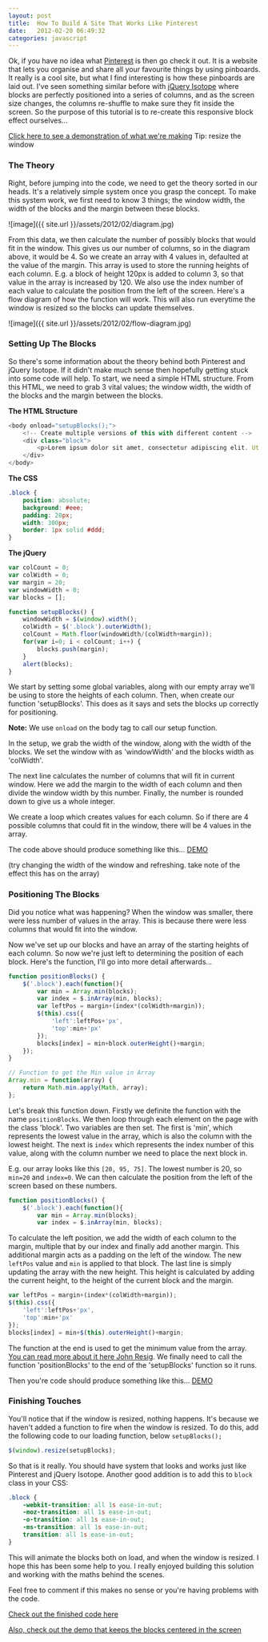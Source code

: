 ```yaml
---
layout: post
title:  How To Build A Site That Works Like Pinterest
date:   2012-02-20 06:49:32
categories: javascript
---
```


Ok, if you have no idea what [Pinterest</a> is then go check it out. It is a website that lets you organise and share all your favourite things by using pinboards. It really is a cool site, but what I find interesting is how these pinboards are laid out. I've seen something similar before with <a href="http://benholland.me/javascript/create-magical-layouts-with-isotope-a-great-jquery-plugin/">jQuery Isotope](http://www.pinterest.com/) where blocks are perfectly positioned into a series of columns, and as the screen size changes, the columns re-shuffle to make sure they fit inside the screen. So the purpose of this tutorial is to re-create this responsive block effect ourselves...

[Click here to see a demonstration of what we're making](http://benholland.me/labs/pinterest/) Tip: resize the window

### The Theory

Right, before jumping into the code, we need to get the theory sorted in our heads. It's a relatively simple system once you grasp the concept. To make this system work, we first need to know 3 things; the window width, the width of the blocks and the margin between these blocks.

![image]({{ site.url }}/assets/2012/02/diagram.jpg)

From this data, we then calculate the number of possibly blocks that would fit in the window. This gives us our number of columns, so in the diagram above, it would be 4. So we create an array with 4 values in, defaulted at the value of the margin. This array is used to store the running heights of each column. E.g. a block of height 120px is added to column 3, so that value in the array is increased by 120. We also use the index number of each value to calculate the position from the left of the screen. Here's a flow diagram of how the function will work. This will also run everytime the window is resized so the blocks can update themselves.

![image]({{ site.url }}/assets/2012/02/flow-diagram.jpg)

### Setting Up The Blocks

So there's some information about the theory behind both Pinterest and jQuery Isotope. If it didn't make much sense then hopefully getting stuck into some code will help. To start, we need a simple HTML structure. From this HTML, we need to grab 3 vital values; the window width, the width of the blocks and the margin between the blocks.

**The HTML Structure**

```javascript
<body onload="setupBlocks();">
    <!-- Create multiple versions of this with different content -->
    <div class="block">
        <p>Lorem ipsum dolor sit amet, consectetur adipiscing elit. Ut in dui velit. Curabitur purus odio, adipiscing ut vehicula at, pulvinar eu justo. Suspendisse potenti. Suspendisse dictum massa non mi posuere ac convallis nisi pellentesque. Morbi posuere mauris elementum metus intlla faProin et malesuada arcu. Quisque sed nulla odio, at interdum diam. Proin mollis, dui eget tristique dictum, diam purus hendrerit urna, lacinia interdum sem justo sit amet justo. Morbi a neque ut velit tempus auctor. Sed condimentum dolor in est facilisis id malesuad</p>
    </div>
</body>
```

**The CSS**

```css
.block {
    position: absolute;
    background: #eee;
    padding: 20px;
    width: 300px;
    border: 1px solid #ddd;
}
```

**The jQuery**

```javascript
var colCount = 0;
var colWidth = 0;
var margin = 20;
var windowWidth = 0;
var blocks = [];

function setupBlocks() {
    windowWidth = $(window).width();
    colWidth = $('.block').outerWidth();
    colCount = Math.floor(windowWidth/(colWidth+margin));
    for(var i=0; i < colCount; i++) {
        blocks.push(margin);
    }
    alert(blocks);
}
```

We start by setting some global variables, along with our empty array we'll be using to store the heights of each column. Then, when create our function 'setupBlocks'. This does as it says and sets the blocks up correctly for positioning.

**Note:** We use `onload` on the body tag to call our setup function.

In the setup, we grab the width of the window, along with the width of the blocks. We set the window with as 'windowWidth' and the blocks width as 'colWidth'.

The next line calculates the number of columns that will fit in current window. Here we add the margin to the width of each column and then divide the window width by this number. Finally, the number is rounded down to give us a whole integer.

We create a loop which creates values for each column. So if there are 4 possible columns that could fit in the window, there will be 4 values in the array.

The code above should produce something like this... [DEMO](http://benholland.me/labs/pinterest/demo-1.php)

(try changing the width of the window and refreshing. take note of the effect this has on the array)

### Positioning The Blocks

Did you notice what was happening? When the window was smaller, there were less number of values in the array. This is because there were less columns that would fit into the window.

Now we've set up our blocks and have an array of the starting heights of each column. So now we're just left to determining the position of each block. Here's the function, I'll go into more detail afterwards...

```javascript
function positionBlocks() {
    $('.block').each(function(){
        var min = Array.min(blocks);
        var index = $.inArray(min, blocks);
        var leftPos = margin+(index*(colWidth+margin));
        $(this).css({
            'left':leftPos+'px',
            'top':min+'px'
        });
        blocks[index] = min+block.outerHeight()+margin;
    });
}

// Function to get the Min value in Array
Array.min = function(array) {
    return Math.min.apply(Math, array);
};
```

Let's break this function down. Firstly we definite the function with the name `positionBlocks`. We then loop through each element on the page with the class 'block'. Two variables are then set. The first is 'min', which represents the lowest value in the array, which is also the column with the lowest height. The next is `index` which represents the index number of this value, along with the column number we need to place the next block in.

E.g. our array looks like this `[20, 95, 75]`. The lowest number is 20, so `min=20` and `index=0`. We can then calculate the position from the left of the screen based on these numbers.

```javascript
function positionBlocks() {
    $('.block').each(function(){
        var min = Array.min(blocks);
        var index = $.inArray(min, blocks);
```

To calculate the left position, we add the width of each column to the margin, multiple that by our index and finally add another margin. This additional margin acts as a padding on the left of the window. The new `leftPos` value and `min` is applied to that block. The last line is simply updating the array with the new height. This height is calculated by adding the current height, to the height of the current block and the margin.

```javascript
var leftPos = margin+(index*(colWidth+margin));
$(this).css({
    'left':leftPos+'px',
    'top':min+'px'
});
blocks[index] = min+$(this).outerHeight()+margin;
```

The function at the end is used to get the minimum value from the array. [You can read more about it here John Resig](http://ejohn.org/blog/fast-javascript-maxmin/). We finally need to call the function 'positionBlocks' to the end of the 'setupBlocks' function so it runs.

Then you're code should produce something like this... [DEMO](http://benholland.me/labs/pinterest/demo-2.php)

### Finishing Touches

You'll notice that if the window is resized, nothing happens. It's because we haven't added a function to fire when the window is resized. To do this, add the following code to our loading function, below `setupBlocks();`

```javascript
$(window).resize(setupBlocks);
```

So that is it really. You should have system that looks and works just like Pinterest and jQuery Isotope. Another good addition is to add this to `block` class in your CSS:

```css
.block {
    -webkit-transition: all 1s ease-in-out;
    -moz-transition: all 1s ease-in-out;
    -o-transition: all 1s ease-in-out;
    -ms-transition: all 1s ease-in-out;
    transition: all 1s ease-in-out;
}
```

This will animate the blocks both on load, and when the window is resized. I hope this has been some help to you. I really enjoyed building this solution and working with the maths behind the scenes.

Feel free to comment if this makes no sense or you're having problems with the code.

[Check out the finished code here](http://benholland.me/labs/pinterest/)

[Also, check out the demo that keeps the blocks centered in the screen](http://benholland.me/labs/pinterest/demo-centered.php)
